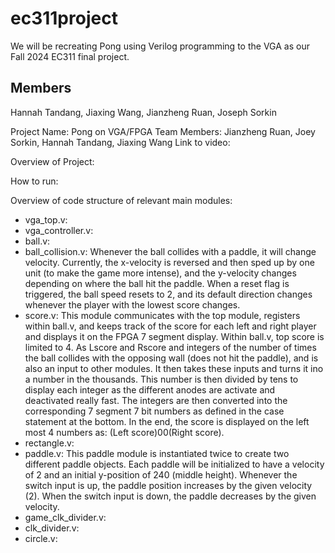 # ec311project
We will be recreating Pong using Verilog programming to the VGA as our Fall 2024 EC311 final project.

## Members
Hannah Tandang, Jiaxing Wang, Jianzheng Ruan, Joseph Sorkin

Project Name: Pong on VGA/FPGA
Team Members: Jianzheng Ruan, Joey Sorkin, Hannah Tandang, Jiaxing Wang
Link to video:

Overview of Project:

How to run:

Overview of code structure of relevant main modules:
- vga_top.v:
- vga_controller.v:
- ball.v:
- ball_collision.v: Whenever the ball collides with a paddle, it will change velocity. Currently, the x-velocity is reversed and then sped up by one unit (to make the game more intense), and the y-velocity changes depending on where the ball hit the paddle. When a reset flag is triggered, the ball speed resets to 2, and its default direction changes whenever the player with the lowest score changes.
- score.v: This module communicates with the top module, registers within ball.v, and keeps track of the score for each left and right player and displays it on the FPGA 7 segment display. Within ball.v, top score is limited to 4. As Lscore and Rscore and integers of the number of times the ball collides with the opposing wall (does not hit the paddle), and is also an input to other modules. It then takes these inputs and turns it ino a number in the thousands. This number is then divided by tens to display each integer as the different anodes are activate and deactivated really fast. The integers are then converted into the corresponding 7 segment 7 bit numbers as defined in the case statement at the bottom. In the end, the score is displayed on the left most 4 numbers as: (Left score)00(Right score).
- rectangle.v:
- paddle.v: This paddle module is instantiated twice to create two different paddle objects. Each paddle will be initialized to have a velocity of 2 and an initial y-position of 240 (middle height). Whenever the switch input is up, the paddle position increases by the given velocity (2). When the switch input is down, the paddle decreases by the given velocity.
- game_clk_divider.v:
- clk_divider.v:
- circle.v:

